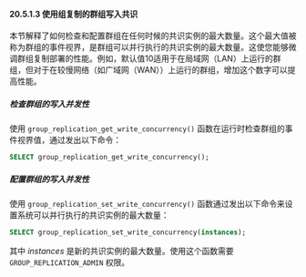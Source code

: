 #### 20.5.1.3 使用组复制的群组写入共识

本节解释了如何检查和配置群组在任何时候的共识实例的最大数量。这个最大值被称为群组的事件视界，是群组可以并行执行的共识实例的最大数量。这使您能够微调群组复制部署的性能。例如，默认值10适用于在局域网（LAN）上运行的群组，但对于在较慢网络（如广域网（WAN））上运行的群组，增加这个数字可以提高性能。

##### 检查群组的写入并发性

使用 `group_replication_get_write_concurrency()` 函数在运行时检查群组的事件视界值，通过发出以下命令：

```sql
SELECT group_replication_get_write_concurrency();
```

##### 配置群组的写入并发性

使用 `group_replication_set_write_concurrency()` 函数通过发出以下命令来设置系统可以并行执行的共识实例的最大数量：

```sql
SELECT group_replication_set_write_concurrency(instances);
```

其中 *instances* 是新的共识实例的最大数量。使用这个函数需要 `GROUP_REPLICATION_ADMIN` 权限。